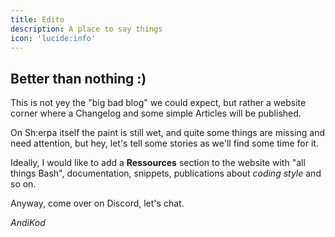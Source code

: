 ```yaml
---
title: Edito
description: A place to say things
icon: 'lucide:info'
---
```


## Better than nothing :)

This is not yey the "big bad blog" we could expect, but rather a website corner where a Changelog and some simple Articles will be published.

On Sh:erpa itself the paint is still wet, and quite some things are missing and need attention, but hey, let's tell some stories as we'll find some time for it.

Ideally, I would like to add a **Ressources** section to the website with "all things Bash", documentation, snippets, publications about _coding style_ and so on.

Anyway, come over on Discord, let's chat.

_AndiKod_




